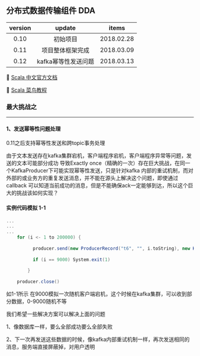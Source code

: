 ## 分布式数据传输组件 DDA

version | update | items 
:--: | :--: | :--:
0.10 | 初始项目| 2018.02.28
0.11 | 项目整体框架完成|2018.03.09
0.12 | kafka幂等性发送问题| 2018.03.13

🔗 [Scala 中文官方文档](http://docs.scala-lang.org/zh-cn/overviews/)

🔗 [Scala 菜鸟教程](http://www.runoob.com/scala/scala-tutorial.html)


### 最大挑战之

---

#### 1、发送幂等性问题处理

0.11之后支持幂等性发送和跨topic事务处理

   由于文本发送存在kafka集群宕机，客户端程序宕机，客户端程序异常等问题，发送的文本可能部分成功
导致Exactly once（精确的一次）存在巨大挑战，在同一个KafkaProducer下可能实现幂等性发送，只是针对kafka
内部的重试机制，而对外部的或业务方的重复发送消息，并不能在源头上解决这个问题，即使通过callback
可以知道当前成功的消息，但是不能确保ack一定能够到达，所以这个巨大的挑战该如何实现？

#### 实例代码模拟 1-1

```scala
...  
...  
...
    for (i <- 1 to 200000) {
    
          producer.send(new ProducerRecord("t6", "", i.toString), new KafkaProducerSendCallback(i, ""))
    
          if (i == 9000) System.exit(1)
    
        }
    
    producer.close()
```

如1-1所示 在9000模拟一次随机客户端宕机，这个时候在kafka集群，可以收到部分数据，0-9000随机不等

我们希望一些解决方案可以解决上面的问题

1、像数据库一样，要么全部成功要么全部失败

2、下一次再发送这些数据的时候，像kafka内部重试机制一样，再次发送相同的消息，服务端直接屏蔽掉，对用户透明


